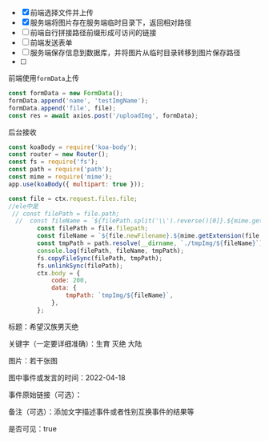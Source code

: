 - [x] 前端选择文件并上传
- [x] 服务端将图片存在服务端临时目录下，返回相对路径
- [ ] 前端自行拼接路径前缀形成可访问的链接
- [ ] 前端发送表单
- [ ] 服务端保存信息到数据库，并将图片从临时目录转移到图片保存路径
- [ ] 

前端使用`formData`上传

```js
const formData = new FormData();
formData.append('name', 'testImgName');
formData.append('file', file);
const res = await axios.post('/uploadImg', formData);
```

后台接收

```js
const koaBody = require('koa-body');
const router = new Router();
const fs = require('fs');
const path = require('path');
const mime = require('mime');
app.use(koaBody({ multipart: true }));

const file = ctx.request.files.file;
//ele中是
 // const filePath = file.path;
  //  const fileName = `${filePath.split('\\').reverse()[0]}.${mime.getExtension(file.type)}`;
        const filePath = file.filepath; 
        const fileName = `${file.newFilename}.${mime.getExtension(file.mimetype)}`;
        const tmpPath = path.resolve(__dirname, `./tmpImg/${fileName}`);
        console.log(filePath, fileName, tmpPath);
        fs.copyFileSync(filePath, tmpPath);
        fs.unlinkSync(filePath);
        ctx.body = {
            code: 200,
            data: {
                tmpPath: `tmpImg/${fileName}`,
            },
        };
```




标题：希望汉族男灭绝

关键字（一定要详细准确）：生育 灭绝 大陆

图片：若干张图

图中事件或发言的时间：2022-04-18

事件原始链接（可选）：

备注（可选）：添加文字描述事件或者性别互换事件的结果等

是否可见：true



